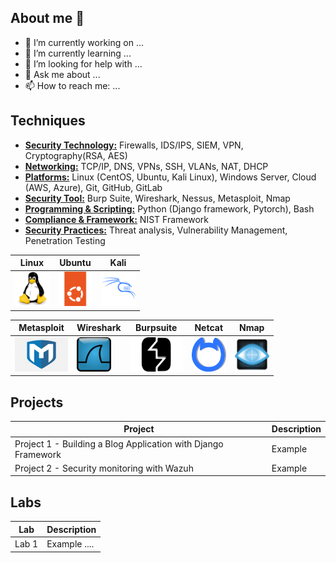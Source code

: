 ## About me 👋

<!--
**lhb-10/lhb-10** is a ✨ _special_ ✨ repository because its `README.md` (this file) appears on your GitHub profile.

Here are some ideas to get you started:

- 🔭 I’m currently working on ...
- 🌱 I’m currently learning ...
- 🤔 I’m looking for help with ...
- 💬 Ask me about ...
- 📫 How to reach me: ...
-->

- 🔭 I’m currently working on ...
- 🌱 I’m currently learning ...
- 🤔 I’m looking for help with ...
- 💬 Ask me about ...
- 📫 How to reach me: ...



## Techniques
* <u>**Security Technology:**</u> Firewalls, IDS/IPS, SIEM, VPN, Cryptography(RSA, AES)
* <u>**Networking:**</u> TCP/IP, DNS, VPNs, SSH, VLANs, NAT, DHCP
* <u>**Platforms:**</u> Linux (CentOS, Ubuntu, Kali Linux), Windows Server, Cloud (AWS, Azure), Git, GitHub, GitLab
* <u>**Security Tool:**</u> Burp Suite, Wireshark, Nessus, Metasploit, Nmap
* <u>**Programming & Scripting:**</u> Python (Django framework, Pytorch), Bash
* <u>**Compliance & Framework:**</u> NIST Framework
* <u>**Security Practices:**</u> Threat analysis, Vulnerability Management, Penetration Testing


| Linux | Ubuntu | Kali |
|----------|----------|----------|
| <img src="assets/linux-original.svg" title="Linux" alt="Linux" width="55" height="55"/> | <img src="assets/ubuntu-original.svg" title="Ubuntu" alt="Ubuntu" width="55" height="55"/> | <img src="assets/kalilinux-original-wordmark.svg" title="Linux" alt="Linux" width="55" height="55"/> |

| Metasploit | Wireshark | Burpsuite | Netcat | Nmap |
|----------|----------|----------|----------|----------|
|<img src="assets/meta.png" alt="msf" width="85" height="55" />|<img src="assets/Wireshark_icon.svg.png" alt="wsh" width="55" height="55" />|<img src="assets/burp.svg" alt="burp" width="85" height="55" />|<img src="assets/netcat_logo_shadow.svg" alt="netcat" width="55" height="55" />|<img src="assets/nmap-logo.svg" alt="nmap" width="55" height="55" />|



## Projects
| Project   | Description |
|-----------|-------------|
| Project 1 - Building a Blog Application with Django Framework | Example     |
| Project 2 - Security monitoring with Wazuh | Example |
## Labs
| Lab | Description |
|-----|-------------|
|Lab 1| Example ....|
